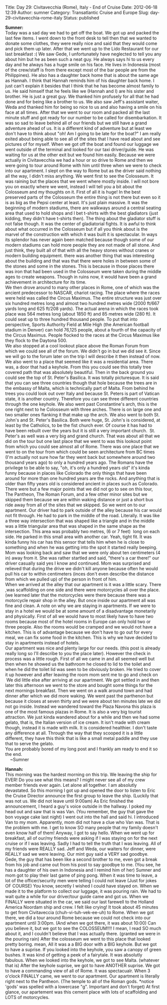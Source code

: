 Title: Day 29: Civitavecchia (Rome), Italy - End of Cruise
Date: 2012-06-18 12:39
Author: sumner
Category: Transatlantic Cruise and Europe
Slug: day-29-civitavecchia-rome-italy
Status: published

**Sumner:**  
Today was a sad day we had to get off the boat. We got up and packed the
last few items. I went down to the front desk to tell then that we
wanted to donate some clothes, they were really nice and said that they
would come and pick them up later. After that we went up to the Lido
Restaurant for our last breakfast :( We saw Gede, I unfortunately have
neglected to tell you any about him but he as been such a neat guy. He
always says hi to us every day and he always has a huge smile on his
face. He lives in Indonesia (most of the crew/staff is from there except
most of the bar people are from the Philippines). He also has a daughter
back home that is about the same age as Hannah. I think that Hannah
reminds him of his daughter back home. I just can't explain it besides
that I think that he has become almost family to us. He said himself
that he feels like we (Hannah and I) are his sister and brother. He is
just a great guy. We thanked him profusely for all that he had done and
for being like a brother to us. We also saw Jeff's assistant waiter,
Weda and thanked him for being so nice to us and also having a smile on
his face at all times. After that we went to our room and packed all the
last minute stuff and got ready for our number to be called for
disembarkation. It was so sad to leave behind all of our friends but we
still have a grand adventure ahead of us. It is a different kind of
adventure but at least we don't have to think about "oh! Am I going to
be late for the boat?" I am really exited about being able to see all of
the sites that I have read about and see pictures of for myself. When we
got off the boat and found our luggage we went outside of the terminal
and looked for our taxi driver/guide. He was waiting for us at the other
exit but we found him easily. Because we were actually in Civitavecchia
we had a hour or so drive to Rome and then we were going to tour around
Rome with him until three when we were to check into our apartment. I
slept on the way to Rome but as the driver said nothing all the way, I
didn't miss anything. We went first to see the Colosseum. It was raining
but the places that we went where mostly inside. I will not bore you on
exactly where we went, instead I will tell you a bit about the Colosseum
and my thoughts on it. First of all it is huge! In the best preserved
parts of the Colosseum the entire thing is not there but even so it is
as big as the Pepsi center at least. It's just plain massive. It was the
beginning of modern stadiums, there are walkways around a central
seating area that used to hold shops and I bet t-shirts with the best
gladiators (just kidding, they didn't have t-shirts then). The thing
about the gladiator stuff is not false though. It was the center of
gladiatorial fights. It is awful to think about what occurred in the
Colosseum but if all you think about is the marvel of the construction
with which it was built it is spectacular. In ways its splendor has
never again been matched because though some of our modern stadiums can
hold more people they are not made of all stone. And just think, they
built all of that with all the heavy stones without cranes or modern
building equipment. there was another thing that was interesting about
the building and that was that there were holes in between some of the
stones and some in the stones. This is because in those places there was
iron that had been used in the Colosseum were taken during the middle
ages to create weapons. Though in ruins now, it would have been a grand
achievement in architecture for its time.  
We then drove around to many other places in Rome, one of which was the
ancient predecessor to NASCAR, chariot racing. The place where the races
were held was called the Circus Maximus. The entire structure was just
over six hundred metres long and almost two hundred metres wide (2000
ft/667 yards long and 625 ft/208 yards). The actual arena in which the
races took place was 564 metres long (about 1850 ft) and 85 metres
wide (280 ft). It could seat up to three hundred thousand people. To put
that into perspective, Sports Authority Field at Mile High (the American
football stadium in Denver) can hold 76,125 people, about a fourth of
the capacity of the Circus Maximus. People flocked to the races at the
Circus Maximus like they flock to the Daytona 500.  
We also stopped at a cool lookout place above the Roman Forum from which
we could see all of the forum. We didn't go in but we did see it. Since
we will go to the forum later on the trip I will describe it then
instead of now. We also went to a place that seemed like it was a
residential area. There was, a door that had a keyhole. From this you
could see this totally tree covered path that was absolutely beautiful.
Then in the back ground you could see the top of St. Peter's Basilica.
It was totally picturesque. It is said that you can see three countries
though that hole because the trees are in the embassy of Malta, which is
technically part of Malta. From behind he trees you could look out over
Italy and because St. Peters is part of Vatican state, it is another
country. Therefore you can see three different countries through the one
keyhole. We also went past Constantine's arch, this is the one right
next to he Colosseum with three arches. There is on large one and two
smaller ones flanking it that make up the arch. We also went to both St.
John's and St. Peter's Basilica. Both were huge, St. John's is
considered, at least by the Catholics, to be the fist church ever. Of
course it has had to have been rebuilt over the years but it is still a
very important church.  St. Peter's as well was a very big and grand
church. That was about all that we did on the tour but one last place
that we went to was this lookout point from which you could see almost
all of Rome. There was one place that we went to on the tour from which
could be seen architecture from BC times (I'm actually not sure how far
they went back but somewhere around two thousand years ago) to only a
hundred years ago. The Romans have the privilege to be able to say, "oh,
it's only a hundred years old" it's kinda funny because in places like
Colorado the only things that have been around for more than one hundred
years are the rocks. And anything that is older than fifty years old is
considered ancient in places such as Colorado.  
There were but a few major points that we did not go to see on this
tour, The Pantheon, The Roman Forum, and a few other minor sites but we
skipped them because we are within waking distance or just a short bus
ride away from all of the sites that we skipped. So we went on to our
apartment. Our driver had to park outside of the alley because his car
would not fit through. He had to park in the middle of the road.
Literally. It was like a three way intersection that was shaped like a
triangle and in the middle was a little triangular area that was shaped
in the same shape as the intersection. This area was probably two
metres, (6 or 7 feet)  long on each side. He parked in this small area
with another car. Yeah, tight fit. It was kinda funny his car has this
sensor that tells him when he is close to something and when he was
getting into the spot it started really beeping. Mom was looking back
and saw that we were only about ten centimeters (4 in) away from it. She
was rather startled and said, "there's a car there!" our driver casually
said yes I know and continued. Mom was surprised and relieved that
during the drive we didn't kill anyone because often he would pull his
car to within centimeters (inces don't even describe the distance from
which we pulled up) of the person in front of him.  
When we arrived at the alley that our apartment is it was a little
scary. There ,was scaffolding on one side and there were motorcycles all
over the place. (we learned later that the motorcycles were there
because there was a motorcycle repair shop in the alley. But once inside
our apartment all was fine and clean. A note on why we are staying in
apartments. If we were to stay in a hotel we would be at some amount of
a disadvantage monetarily and physically. First of all we would have to
most likely have to have two rooms because most of the hotel rooms in
Europe can only hold two or three people. Also the rooms would be
cramped and we would not have a kitchen. This is of advantage because we
don't have to go out for every meal, we can fix some food in the
kitchen. This is why we have decided to stay in apartments instead of
hotels.  
Our apartment was nice and plenty large for our needs. (this post is
already really long so I'll describe to you the place later). However
the check in process was a little rough. First of all we came in and all
seemed well but then when he showed us the bathroom he closed to lid to
the toilet and when he did the toilet lid was seen to be obviously
broken. He tried to cover it up however and after leaving the room mom
sent me to go and check on  We did little else after arriving at our
apartment. We got settled in and then later this afternoon we went to
the store and bought some things for the next mornings breakfast. Then
we went on a walk around town and had dinner after which we did more
waking. We went past the parthenon but because it closes at seven thirty
and we were about ten minutes late we did not go inside. Instead we
wandered toward the Plaza Navona this plaza is one of the most famous
plazas in Rome. It is also a very big tourist attraction. We just kinda
wandered about for a while and then we had some gelato, that is, the
Italian version of ice cream. It isn't made with cream though, instead
it is made with milk. It is considered healthier. I don't taste any
difference at all. Through the way that they scooped it is a little
different, they have this think that is like a small metal paddle and
they use that to serve the gelato.  
You are probably bored of my long post and I frankly am ready to end it
so the end.  
    \~Sumner

**Hannah:**  
This morning was the hardest morning on this trip. We leaving the ship
for EVER! Do you see what this means? I might never see all of my crew
member friends ever again. Let alone all together. I am absolutly
devastated. So this morning I got up and opened the door to listen to
Eric the Cruise Director announce the first group to leave the ship.
(Luckily that was not us. We did not leave until 9:00am) As Eric
finished the announcement, I heard a guy's voice outside in the hallway.
I poked my head out and saw that is was Van. (You remember, the guy that
gave the bon voyage cake last night) I went out into the hall and said
hi. I introduced Van to my mom. Apparently, mom did not have a clue who
Van was. That is the problem with me. I get to know SO many people that
my family doesn't even know half of them! Anyway, I got to say hello.
When we went up for breakfast, all of our/my friends were asking if I
was staying on for the next cruise or if I was leaving. Sadly I had to
tell the truth that I was leaving. All of my friends were REALLY sad.
Jeff and Weda, our waiters for dinner, were REALLY sad we were leaving.
Our mint guy said a VERY sad goodbye. Gede, the guy that has been like a
second brother to me, even got a break from his job and came out from
his post to say goodbye to me. (You see, he has a daughter of his own in
Indonesia and I remind him of her) Sumner and mom got to play their last
game of ping pong. When it was time to leave, a lot of the
officer/security men were telling I could not leave (Just for jokes OF
COURSE) You know, secretly I wished I could have stayed on. When we made
it to the platform to collect our luggage, it was pouring rain. We had
to wait quite a while for our driver/tour guide came and got us. When we
FINALLY were situated in the car, we said our last farewell to the
Holland America Noordam ship and crew. I felt like crying! It took about
45 minutes to get from Civitaveccia (chuh-vi-tuh-vek-ee-uh) to Rome.
When we got there, we did a tour around Rome because we could not check
into our apartment until 3:00pm. (And when we got there, it was about
10:00) Can you believe it, but we got to see the COLOSSEUM!!!! I mean, I
read SO much about it, and I couldn't believe that I was actually there.
(granted we were in the pouring rain) After the colosseum we went to
this place that looked pretty boring. mean, All it was a a BIG door with
a BIG keyhole. But we got to have a suprise. If you looked into the
keyhole, you saw a canopy of green bushes. It was kind of getting a peek
of a fairytale. It was absolutly fabulous. When we looked into the
keyhole, we got to see Malta. (whatever that is) After the keyhole
suprise, we got to have ANOTHER suprise. We got to have a commanding
view of all of Rome. It was spectacualr. When 3 o'clock FINALLY came, we
went to our apartment. Our apartment is literally right next to the
Pantheon. (The temple to all of the Roman gods. \*notice 'gods' was
spelled with a lowercase "g". Important and don't forget) At first
glance, our apartement was this cement place with lots of scaffolding
and LOTS of motorcycles.
